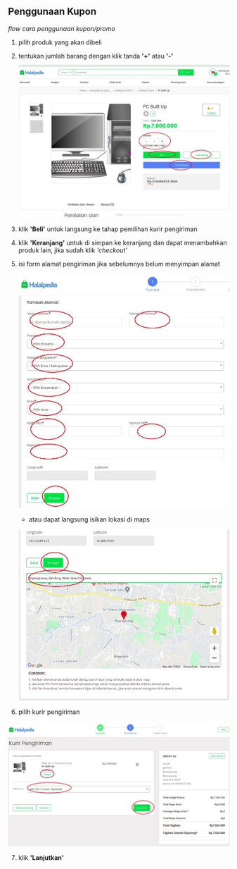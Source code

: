 ## Penggunaan Kupon

_flow cara penggunaan kupon/promo_

1. pilih produk yang akan dibeli

2. tentukan jumlah barang dengan klik tanda **'+'** atau **'-'**

   ![Docusaurus logo](./images/produkhalped-fix.jpeg)

3. klik **'Beli'** untuk langsung ke tahap pemilihan kurir pengiriman

4. klik **'Keranjang'** untuk di simpan ke keranjang dan dapat menambahkan produk lain, jika sudah klik _'checkout'_

5. isi form alamat pengiriman jika sebelumnya belum menyimpan alamat

   ![Docusaurus logo](./images/tambahalamat-fix.jpeg)

   - atau dapat langsung isikan lokasi di maps

   ![Docusaurus logo](./images/alamatmaps-fix.jpeg)

6. pilih kurir pengiriman

![Docusaurus logo](./images/pilihkurir-fix.jpeg)

7. klik **'Lanjutkan'**
